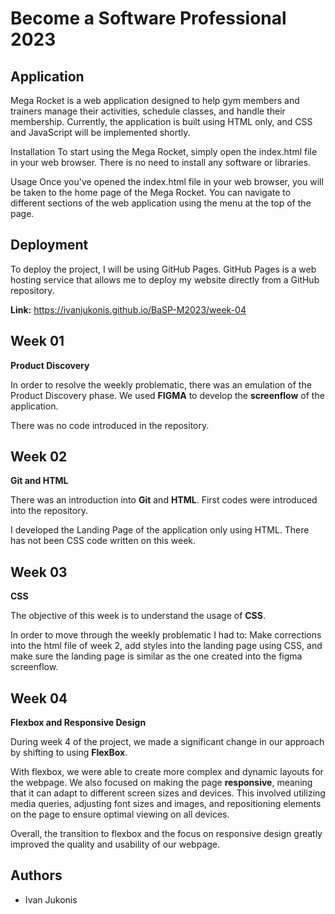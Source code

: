 # **Become a Software Professional 2023**


## **Application**

Mega Rocket is a web application designed to help gym members and trainers manage their activities, schedule classes, and handle their membership. Currently, the application is built using HTML only, and CSS and JavaScript will be implemented shortly.

Installation
To start using the Mega Rocket, simply open the index.html file in your web browser. There is no need to install any software or libraries.

Usage
Once you've opened the index.html file in your web browser, you will be taken to the home page of the Mega Rocket. You can navigate to different sections of the web application using the menu at the top of the page.

## **Deployment**

To deploy the project, I will be using GitHub Pages. GitHub Pages is a web hosting service that allows me to deploy my website directly from a GitHub repository.

**Link:** https://ivanjukonis.github.io/BaSP-M2023/week-04

## **Week 01**

**Product Discovery**

In order to resolve the weekly problematic, there was an emulation of the Product Discovery phase. We used **FIGMA** to develop the **screenflow** of the application.

There was no code introduced in the repository.

## **Week 02**

 **Git and HTML**

There was an introduction into **Git** and **HTML**. First codes were introduced into the repository.

I developed the Landing Page of the application only using HTML. There has not been CSS code written on this week.

## **Week 03**

**CSS**

The objective of this week is to understand the usage of **CSS**.

In order to move through the weekly problematic I had to: Make corrections into the html file of week 2, add styles into the landing page using CSS, and make sure the landing page is similar as the one created into the figma screenflow.

## **Week 04**

**Flexbox and Responsive Design**

During week 4 of the project, we made a significant change in our approach by shifting to using **FlexBox**.

With flexbox, we were able to create more complex and dynamic layouts for the webpage. We also focused on making the page **responsive**, meaning that it can adapt to different screen sizes and devices. This involved utilizing media queries, adjusting font sizes and images, and repositioning elements on the page to ensure optimal viewing on all devices.

Overall, the transition to flexbox and the focus on responsive design greatly improved the quality and usability of our webpage.

## **Authors**
- Ivan Jukonis